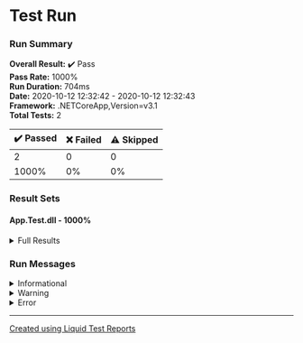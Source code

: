 ﻿
# Test Run
### Run Summary

<p>
<strong>Overall Result:</strong> ✔️ Pass <br />
<strong>Pass Rate:</strong> 1000% <br />
<strong>Run Duration:</strong> 704ms <br />
<strong>Date:</strong> 2020-10-12 12:32:42 - 2020-10-12 12:32:43 <br />
<strong>Framework:</strong> .NETCoreApp,Version=v3.1 <br />
<strong>Total Tests:</strong> 2 <br />
</p>

<table>
<thead>
<tr>
<th>✔️ Passed</th>
<th>❌ Failed</th>
<th>⚠️ Skipped</th>
</tr>
</thead>
<tbody>
<tr>
<td>2</td>
<td>0</td>
<td>0</td>
</tr>
<tr>
<td>1000%</td>
<td>0%</td>
<td>0%</td>
</tr>
</tbody>
</table>

### Result Sets
#### App.Test.dll - 1000%
<details>
<summary>Full Results</summary>
<table>
<thead>
<tr>
<th>Result</th>
<th>Test</th>
<th>Duration</th>
</tr>
</thead>
<tr>
<td> ✔️ Passed </td>
<td>Creando_PostItemAsync</td>
<td>90ms</td>
</tr>
<tr>
<td> ✔️ Passed </td>
<td>Intruso_Creando_PostItemAsync</td>
<td>< 1ms</td>
</tr>
</tbody>
</table>
</details>

### Run Messages
<details>
<summary>Informational</summary>
<pre><code>
</code></pre>
</details>

<details>
<summary>Warning</summary>
<pre><code>
</code></pre>
</details>

<details>
<summary>Error</summary>
<pre><code>
</code></pre>
</details>



----

[Created using Liquid Test Reports](https://github.com/kurtmkurtm/LiquidTestReports)